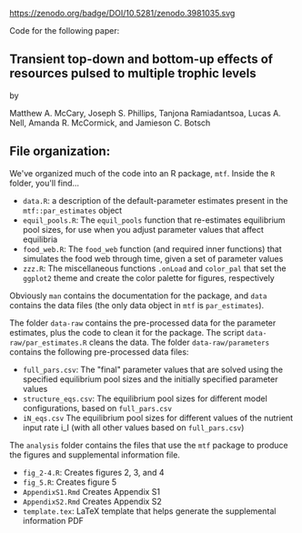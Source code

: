 https://zenodo.org/badge/DOI/10.5281/zenodo.3981035.svg


Code for the following paper:

Transient top-down and bottom-up effects of resources pulsed to multiple trophic levels
-------

by 

Matthew A. McCary, Joseph S. Phillips, Tanjona Ramiadantsoa, Lucas A. Nell,
Amanda R. McCormick, and Jamieson C. Botsch



## File organization:


We've organized much of the code into an R package, `mtf`.
Inside the `R` folder, you'll find...

- `data.R`: a description of the default-parameter estimates present in the `mtf::par_estimates` object
- `equil_pools.R`: The `equil_pools` function that re-estimates equilibrium pool sizes, for use when you adjust parameter values that affect equilibria
- `food_web.R`: The `food_web` function (and required inner functions) that simulates the food web through time, given a set of parameter values
- `zzz.R`: The miscellaneous functions `.onLoad` and `color_pal` that set the `ggplot2` theme and create the color palette for figures, respectively

Obviously `man` contains the documentation for the package, and
`data` contains the data files (the only data object in `mtf` is `par_estimates`).

The folder `data-raw` contains the pre-processed data for the parameter estimates, plus
the code to clean it for the package.
The script `data-raw/par_estimates.R` cleans the data.
The folder `data-raw/parameters` contains the following pre-processed data files:

- `full_pars.csv`: The "final" parameter values that are solved using the specified equilibrium pool sizes and the initially specified parameter values
- `structure_eqs.csv`: The equilibrium pool sizes for different model configurations, based on `full_pars.csv`
- `iN_eqs.csv` The equilibrium pool sizes for different values of the nutrient input rate i_I (with all other values based on `full_pars.csv`)


The `analysis` folder contains the files that use the `mtf` package to produce the
figures and supplemental information file.

- `fig_2-4.R`: Creates figures 2, 3, and 4
- `fig_5.R`: Creates figure 5
- `AppendixS1.Rmd` Creates Appendix S1
- `AppendixS2.Rmd` Creates Appendix S2
- `template.tex`: LaTeX template that helps generate the supplemental information PDF
